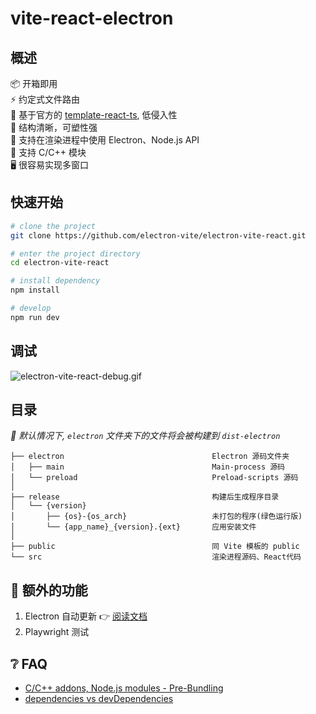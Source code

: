 # vite-react-electron

## 概述

📦 开箱即用  
⚡️ 约定式文件路由  
🎯 基于官方的 [template-react-ts](https://github.com/vitejs/vite/tree/main/packages/create-vite/template-react-ts), 低侵入性  
🌱 结构清晰，可塑性强  
💪 支持在渲染进程中使用 Electron、Node.js API  
🔩 支持 C/C++ 模块  
🖥 很容易实现多窗口  


## 快速开始

```sh
# clone the project
git clone https://github.com/electron-vite/electron-vite-react.git

# enter the project directory
cd electron-vite-react

# install dependency
npm install

# develop
npm run dev
```

## 调试

![electron-vite-react-debug.gif](/electron-vite-react-debug.gif)

## 目录

*🚨 默认情况下, `electron` 文件夹下的文件将会被构建到 `dist-electron`*

```tree
├── electron                                 Electron 源码文件夹
│   ├── main                                 Main-process 源码
│   └── preload                              Preload-scripts 源码
│
├── release                                  构建后生成程序目录
│   └── {version}
│       ├── {os}-{os_arch}                   未打包的程序(绿色运行版)
│       └── {app_name}_{version}.{ext}       应用安装文件
│
├── public                                   同 Vite 模板的 public
└── src                                      渲染进程源码、React代码
```

<!--
## 🚨 这需要留神

默认情况下，该模板在渲染进程中集成了 Node.js，如果你不需要它，你只需要删除下面的选项. [因为它会修改 Vite 默认的配置](https://github.com/electron-vite/vite-plugin-electron-renderer#config-presets-opinionated).

```diff
# vite.config.ts

export default {
  plugins: [
    ...
-   // Use Node.js API in the Renderer-process
-   renderer({
-     nodeIntegration: true,
-   }),
    ...
  ],
}
```
-->

## 🔧 额外的功能

1. Electron 自动更新 👉 [阅读文档](src/components/update/README.zh-CN.md)
2. Playwright 测试

## ❔ FAQ

- [C/C++ addons, Node.js modules - Pre-Bundling](https://github.com/electron-vite/vite-plugin-electron-renderer#dependency-pre-bundling)
- [dependencies vs devDependencies](https://github.com/electron-vite/vite-plugin-electron-renderer#dependencies-vs-devdependencies)